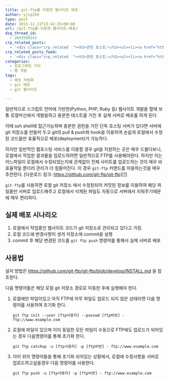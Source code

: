 ```yaml
---
title: git-ftp를 이용한 웹사이트 배포
author: yjiq150
type: post
date: 2013-12-11T13:42:25+00:00
url: /git-ftp를-이용한-웹사이트-배포/
dsq_thread_id:
  - 2043599243
crp_related_posts:
  - '<div class="crp_related  "><h3>관련 포스트:</h3><ul><li><a href="https://www.letmecompile.com/mac-app-recommendation-for-developer/"     class="post-836"><span class="crp_title">개발자를 위한 필수 맥 앱(Mac App) 10선</span></a></li><li><a href="https://www.letmecompile.com/chrome-extension-with-react/"     class="post-776"><span class="crp_title">크롬 익스텐션 개발 + 리액트 적용하기</span></a></li><li><a href="https://www.letmecompile.com/api-auth-jwt-jwk-explained/"     class="post-800"><span class="crp_title">API 서버 인증을 위한 JWT와 JWK 이해하기</span></a></li><li><a href="https://www.letmecompile.com/shotcut-linux-server-video-generation/"     class="post-753"><span class="crp_title">Shotcut을 이용하여 리눅스 서버에서 템플릿 기반의 동영상 만들기</span></a></li><li><a href="https://www.letmecompile.com/pake-srp-protocol/"     class="post-802"><span class="crp_title">PAKE와 SRP Protocol을 이용한 인증</span></a></li></ul><div class="crp_clear"></div></div>'
crp_related_posts_feed:
  - '<div class="crp_related  "><h3>관련 포스트:</h3><ul><li><a href="https://www.letmecompile.com/mac-app-recommendation-for-developer/"     class="post-836"><span class="crp_title">개발자를 위한 필수 맥 앱(Mac App) 10선</span></a></li><li><a href="https://www.letmecompile.com/chrome-extension-with-react/"     class="post-776"><span class="crp_title">크롬 익스텐션 개발 + 리액트 적용하기</span></a></li><li><a href="https://www.letmecompile.com/api-auth-jwt-jwk-explained/"     class="post-800"><span class="crp_title">API 서버 인증을 위한 JWT와 JWK 이해하기</span></a></li><li><a href="https://www.letmecompile.com/shotcut-linux-server-video-generation/"     class="post-753"><span class="crp_title">Shotcut을 이용하여 리눅스 서버에서 템플릿 기반의 동영상 만들기</span></a></li><li><a href="https://www.letmecompile.com/pake-srp-protocol/"     class="post-802"><span class="crp_title">PAKE와 SRP Protocol을 이용한 인증</span></a></li></ul><div class="crp_clear"></div></div>'
categories:
  - 프로그래밍 기타
  - 웹 개발
tags:
  - 배포 자동화
  - git 배포
  - git 웹사이트

---
```

일반적으로 스크립트 언어에 기반한(Python, PHP, Ruby 등) 웹사이트 개발을 할때 보통 로컬머신에서 개발을하고 충분한 테스트를 거친 후 실제 서버로 배포를 하게 된다.

이때 ssh shell에 접근가능하며 충분한 권한을 가진 단독 호스팅 서버가 있다면 서버에 git 저장소를 만들어 두고 git의 pull & push와 hook을 이용하여 손쉽게 로컬에서 수정된 코드들만 효율적으로 배포(deployment)가 가능하다.

하지만 일반적인 웹호스팅 서비스를 이용할 경우 git을 지원하는 곳은 매우 드물다보니, 로컬에서 작업한 결과물을 업로드하려면 일반적으로 FTP를 사용해야한다. 하지만 이는 어느파일이 로컬에서 수정되었는지에 관계없이 전체 사이트를 업로드하는 것이 매우 비효율적일 뿐더러 관리가 더 힘들어진다. 이 경우 `git-ftp` 커맨드를 이용하는것을 매우 추천한다. [다운로드 링크: https://github.com/git-ftp/git-ftp][1]

`git-ftp`를 사용하면 로컬 git 저장소 에서 수정된되어 커밋된 정보를 이용하여 해당 파일들만 서버로 업로드해주고 로컬에서 삭제된 파일도 자동으로 서버에서 지워주기때문에 매우 편리하다.

## 실제 배포 시나리오

  1. 로컬에서 작업중인 웹사이트 코드가 git 저장소로 관리되고 있다고 가정.
  2. 로컬 코드에 변경사항이 생겨 저장소에 commit을 실행
  3. commit 후 해당 변경된 코드를 `git ftp push` 명령어를 통해서 실제 서버로 배포

## 사용법

설치 방법은 <https://github.com/git-ftp/git-ftp/blob/develop/INSTALL.md> 을 참조한다.

다음 명령어들은 해당 로컬 git 저장소 경로로 이동한 후에 실행해야 한다.

  1. 로컬에만 파일이있고 아직 FTP에 아무 파일도 업로드 되지 않은 상태라면 다음 명령어를 사용하여 초기화 한다.
    
         git ftp init --user [ftp사용자] --passwd [ftp비번] - ftp://www.example.com
        

  2. 로컬에 파일이 있으며 이미 동일한 모든 파일이 수동으로 FTP에도 업로드가 되어있는 경우 다음명령어를 통해 초기화 한다.
    
         git ftp catchup -u [ftp사용자] -p [ftp비번] - ftp://www.example.com
        

  3. 이미 위의 명령어들을 통해 초기화 되어있는 상황에서, 로컬에 수정사항을 서버로 업로드하고싶을경우 다음 명령어를 사용한다.
    
         git ftp push -u [ftp사용자] -p [ftp비번] - ftp://www.example.com

 [1]: https://github.com/git-ftp/git-ftp